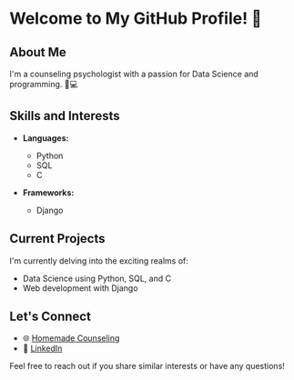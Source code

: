 # Welcome to My GitHub Profile! 👋

## About Me
I'm a counseling psychologist with a passion for Data Science and programming. 🧠💻

## Skills and Interests
- **Languages:**
  - Python
  - SQL
  - C

- **Frameworks:**
  - Django

## Current Projects
I'm currently delving into the exciting realms of:
- Data Science using Python, SQL, and C
- Web development with Django

## Let's Connect
- 🌐 [Homemade Counseling](http://homemade-counseling.com)
- 💼 [LinkedIn](https://www.linkedin.com)

Feel free to reach out if you share similar interests or have any questions!
